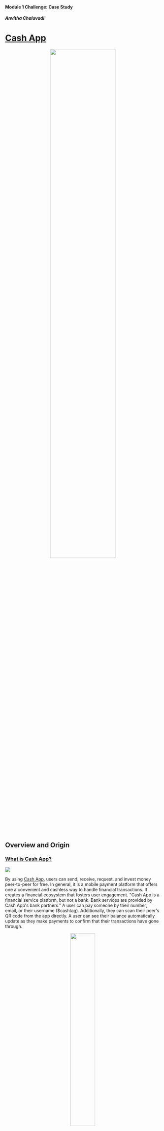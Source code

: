 #### Module 1 Challenge: Case Study
##### Anvitha Chaluvadi


# **[Cash App](https://cash.app/)** 



<p align="center">
 <img src ="https://hiswillrecords.com/wp-content/uploads/2022/03/CashApp-NuDILIGENCE.gif" width =65% height 30%=/>
 </p>

## Overview and Origin
### **<ins>What is Cash App?</ins>**
![](https://images.squarespace-cdn.com/content/v1/54107bc9e4b0f7682188312b/1517689855505-1PQU75BQNTUJUSJT4MOO/AD_v4.gif?format=1500w)

 
By using [Cash App](https://cash.app/), users can send, receive, request, and invest money peer-to-peer for free. In general, it is a mobile payment platform that offers one a convenient and cashless way to handle financial transactions. It creates a financial ecosystem that fosters user engagement. "Cash App is a financial service platform, but not a bank. Bank services are provided by Cash App's bank partners." A user can pay someone by their number, email, or their username ($cashtag). Additionally, they can scan their peer's QR code from the app directly. A user can see their balance automatically update as they make payments to confirm that their transactions have gone through.


<p align="center">
<img src ="https://images.squarespace-cdn.com/content/v1/62f4893a27abcd6016069aca/1660267673265-5E60M9BOLKWESXMELVHR/image-asset.gif" width =40% height 30%=/>
</p>


Not only is Cash App used for personal transactions, but you can also use it to send and receive stocks and bitcoin. One can purchase stocks using one's funds in their Cash App balance. If there are insufficient funds in their Cash App balance, the remaining balance would be debited from their linked debit card. Additionally, stocks can be scheduled any time of the day (24/7), but would be completed during market hours. You can set up automatic purchases of stock every day, every week, or 2 times a week.


<p align="center">
<img src ="https://images.squarespace-cdn.com/content/v1/62f4893a27abcd6016069aca/1660267706766-ZEFONB2M1XM0KZBECLTQ/image-asset.gif" width =60% height 30%=/>
</p>


Rather than dealing with the time-consuming nature and expensive fee of a bank. Cash App makes it easier for one to manage their money. The platform is easy to use and provides a user-friendly interface. It allows them to access their investments quickly and efficiently on the go. Also, it provides its users with a secure digital wallet to store their money.

Given its wide range of features and capabilities, Cash App is an ideal tool for managing one's finances.


### **<ins>When was the company incorporated?</ins>**
 The company was incorporated on October 15, 2013. It was formerly known as Square Cash before it became Cash App. 


### **<ins>Who are the founders of the company?</ins>**


Cash App is operated and developed by [Block Inc](https://block.xyz/). formerly known as Square Inc. It was officially renamed in December 2021. It is based in San Francisco, California and it is "a leader in the financial technology industry." Block Inc. and Cash App founders are Jack Dorsey and Jim McKelvey. Dorsey founded Block Inc. and McKelvey serves as the Chief Technology Officer at Block Inc. and Cash App. 
<p align="center">
<img src ="https://s29.q4cdn.com/628966176/files/design/nav_gif.gif" width =50% height 30%=/>
</p>


* Jack Dorsey
   * Dorsey is the CEO of Block Inc. Although, at the time, Dorsey owned Twitter, Cash App was not affiliated with it.
   * As an entrepreneur, Dorsey started his first company, Block Inc, it was a mobile-payments company that provided credit-card transaction devices and software. By 2012, it had over two million users.


* Jim McKelvey
   * McKelvey co-founded Block Inc. with Dorsey after he had trouble selling a $2,000 art piece from his studio. He also co-founded Twitter alongside Dorsey. He owns 5% of Block and has a net income of $270 million from selling Block shares.
   * As an entrepreneur, he has at least 7 companies that range from a CD cabinet maker to a glass blowing studio.


Notable Staff:
* Keith Rabois:
Former COO/VP Engagement & Strategy Cash App


* Tom Kakuei:
Former VP Engineering & Engagement, now EVP Strategic Initiatives for Cash App



### **<ins>How did the idea for the company (or project) come about?</ins>**

 The idea was created in 2013 during a company hackathon. It was developed with a purpose to make electronic payments between peers simple for things like splitting a bill at a restaurant or separating/sharing costs for an Airbnb rental.

The concept of cost splitting was not new given the presence of Venmo as well as Google’s P2P payments functionality. Square’s product was not that sophisticated when it was initially introduced. 

### **<ins>How is the company funded? How much funding have they received?</ins>**


Their income is derived from users withdrawing funds from the app to their linked bank accounts. Furthermore, Cash App primarily generates revenue by charging fees for transactions specific to businesses and individuals, such as subscription services and selling Bitcoin to customers. So, in general, they are funded by their own income.

They offer 2 types of deposits to their users, which includes standard and instant. 


* Standard Deposit:
  * Free and can arrive 1-3 business says to their bank account.


* Instant Deposit:
  * 0.5%-1.75% fee (with a minimum fee of $0.25) and is instant to their debit card. Sending from a credit card would be subject to a 3% fee.


An additional revenue source is through its subscription services, such as Cash Cards. A Cash Card is a physical or digital debit card that allows users to make purchases directly linked to their Cash App balance instead of their bank balance. It is also customizable. Cardholders have the option to add the card to their Apple Wallet. According to Block's shareholder letter, "Cash App Card reached 22 million monthly actives as of September, with approximately 30% of those transacting on any given day."

<p align="center">
<img src ="https://images.squarespace-cdn.com/content/v1/54ceaa47e4b0b90ad0d67952/1114c834-5949-4b01-9bb1-a4b38c7dc692/2022Q1_B_Cash_Card_Animation_Line_Phase1_Customization_Light_MakeYourDebitCardYours_9x16.gif" width =40% height 30%=/>
</p>


Cash App's largest revenue generator is its Bitcoin segment. Not only is there a 1% to 4% in what Bitcoin exchanges and individuals pay for Bitcoin, but there is a service fee that is charged for selling Bitcoin to its customers. Cash App is able to generate additional revenue on the exchange it facilitates by factoring these differences into the price it offers its users.


Additionally, they received external funding from various investors, such as Blockchain R&I.


Overall, these funding sources further expanded their growth and success of Cash App.

## Business Activities

### **<ins>What specific financial problem is the company or project trying to solve?</ins>**

Cash App aims to solve various problems from both individuals and businesses. It simplifies multiple financial processes, in order to make it a convenient option for sending and receiving payments.

Cash App eliminated fees and created a fee-free environment than what a traditional bank institution would, which then attracted more users who were looking to save on banking and payment fees.

It eliminated the need to carry physical cash because you could send and receive cash instantly. Also, it reduces the risk of losing cash and having your cash stolen.
 

### **<ins>Who is the company's intended customer?  Is there any information about the market size of this set of customers?</ins>**
 
 Cash App initially developed its services tailoring it to the teen demographic. However, today, minors and adults use the app. If a minor obtains permission from their parent(s), they gain expanded access and use features like direct deposit, bitcoin, and stocks. 
 
 Cash App is also more likely to be used by low-income consumers in the U.S. According to data from Pew Research Center, which was released in September of 2022, lower-income consumers comprised twice the share than of upper-income consumers using Cash App in the U.S., specifically by 36% to 18%. 

 Additionally, Pew Research Center discovered the usage of users by age group.

* More Likely to use Cash App
 
    * 40% - 18 to 19 year olds
    * 30% - 49 years olds

* Less Likely to use Cash App

    * 19% - 50 to 64 year olds
    * 9% - 65+ years olds 

Cash App is available both in the U.S. and the U.K. When a user sends money between the U.K or the U.S., "Cash App will convert the payment from the origin currency to the destination currency based on the mid-market exchange rate at the time the payment is created." 

Small businesses and entrepreneurs are another target population that utilize Cash App. They are able to connect with customers by sharing their Cash App QR code, $cashtag (username), email, or phone number associated with their account. Businesses can be paid instantly through Cash App. A business account, Cash for Business, can be created for free and would not need any hardware to process business payments. However, there is a fee for business transactions. Accounts do not pay fees for instant deposits to a business's checking account.

### **<ins>What solution does this company offer that their competitors do not or cannot offer? (What is the unfair advantage they utilize?)</ins>**


Cash App beats its competitors by encouraging user loyalty and retention through its unique services. It also has a benefit by fostering relationships with its partner retailers, which provide users with exclusive deals and promotions. Overall, its reputation and user trust gives it a competitive edge over other competitors. 

Also, recently, they developed a feature where you can upload you paycheck and get paid up to 2 days earlier. It is FDIC protected, which means the federal government promises and ensures of it being protected.   


### **<ins>Which technologies are they currently using, and how are they implementing them? (This may take a little bit of sleuthing–– you may want to search the company’s engineering blog or use sites like StackShare to find this information.)</ins>**

Cash App leverages several cutting-edge technologies to provide seamless and a secure user experience.

It utilizes state-of-the-art secure encryption algorithms to protect user data and their financial transactions. Cash App is a PCI Data Security (PCI-DSS) Level 1 compliant, which is the highest level of compliance and payment standards merchants can comply with to securely store, transmit, and process credit card information. If users were to use public or private Wi-Fi or data (3G, 4G, etc.), then their data and sensitive information would be protected from unauthorized entities, as that information would be encrypted and sent securely to Cash App’s servers. As added protection, Cash App offers two-factor authentication.  

Not only does Cash App use encryption. It also utilizes cloud computing technology, like Google Cloud, and artificial intelligence (AI) research firm Dessa to strengthen "Cash App's existing solutions and drive innovation mechanisms to improve customer experience and increase accessibility to bank services." Machine learning (ML) technology can help with the enhancement of products in areas of customer engagement, risk management, and more. By acquiring Dessa, they not only further their machine learning abilities, but improve their products and pass on benefits to customers around the world. They can support the Dessa team and other Square product teams by continuing to hire top ML and AI talent. They also "opted to use Google Cloud AI and machine learning (ML) solutions and NVIDIA's graphic processing units (GPUs) to handle the immense compute demands of its applied AI efforts." Essentially, they would be able to handle the large volume of transactions and user requests, ensuring a smooth and uninterrupted user experience. In turn, Block Inc.’s data scientist would be able to conduct data-heavy, processing-intensive initiatives. 

Another technology that Cash App uses is near-field communication (NFC). NFC enables users to make contactless payments by simply tapping their smartphones or their Cash Cards against payment terminals/readers, offering a convenient method for in-person transactions.


<p align="center">
<img src ="https://images.squarespace-cdn.com/content/v1/54107bc9e4b0f7682188312b/1517598109280-XR9J84QSL555UZRK3FZW/apple_pay2.gif?format=1500w" width =40% height 30%=/>
</p>


Cash App utilizes and leverages these technologies to provide a seamless payment experience for its users.


## Landscape

### **<ins> What domain of the financial industry is the company in?</ins>**

Cash App is in the mobile payment services domain in the financial industry. It allows users to send, receive, and store money electronically using their smartphones. Cash App has gained popularity amongst individuals, businesses, and freelancers because of its user-friendly interface and seamless functionality. These groups consider the app as a convenient and efficient way to handle financial transactions. Cash App has become a significant player in the mobile payment services sector of the financial industry. The fact that it provides a platform for peer-to-peer money transfers, Cash App has revolutionized one’s ability to manage one’s finances.

### **<ins> What have been the major trends and innovations of this domain over the last 5–10 years?</ins>**

* Cash App Boost
	* When users utilize their Cash Card they can save money by selecting a specific “Boost” that will give them a discount from a particular vendor. 
* Cash App investing and selling cryptocurrency
	* Users can invest in stocks and can buy /sell digital currency, like Bitcoin.
* Square Loyalty Reward 
	* Customers have the opportunity to sign up for this loyalty program that gives them a simple way to access various Cash App features, like Cash Card, Boost, etc. 
* Possesses services that are similar to a traditional bank, more convenient to set up than physically going to a bank. 


### **<ins>What are the other major companies in this domain?</ins>**
    
 <p align="center">
 <img src ="https://cdn.dribbble.com/users/954572/screenshots/19914708/paypal-gif.gif" width =40% height 10%=/>
 </p>

 * [PayPal](https://www.paypal.com/) 
   * PayPal is an online payment platform that allows users to send and receive money around the world. PayPal facilitates the ability to make purchases online with participating stores when you link to your bank account through a credit or debit card. PayPal also possesses the role of middleman between your bank and merchants to keep your payment information secure. Additionally, you can use PayPal to securely send money to friends and family, and receive money from others. 

 <p align="center">
 <img src ="https://images.squarespace-cdn.com/content/v1/5afb255af7939254dd798bfd/1551923433422-R90BGJXE14358ITA4DRM/trip.gif" width =40% height 10%=/>
 </p>
 
 * [Venmo](https://venmo.com/) 
   * Venmo is a mobile app that makes peer-to-peer money transfers simple and inexpensive or free. Venmo is mobile-only, preventing users from sending or receiving payments on a website or computer; Users can also use the app for such purposes. Venmo’s goal is to help those who need assistance with splitting checks and other similar situations. You can also use it to request money from people.  

 <p align="center">
 <img src ="https://mybank.com/wp-content/uploads/Intro_Zelle_GIF_NightOut_Q221.gif" width =40% height 10%=/>
 </p>
 
 * [Zelle](https://www.zellepay.com/)
   * Zelle is a peer-to-peer payment service, allowing users to digitally send money to each other. Over 1,000 banks and credit unions are partnered with Zelle. This service is also automatically included with the institution’s app. Zelle works by linking your checking or savings account and transferring money to another U.S. bank account. Neither payer nor payee need to be in the same financial institution as long as it has Zelle. Users can send money from the institution’s app or the Zelle app; that money is automatically deposited within minutes into the recipient’s bank account that they linked to their Zelle account; there are no fees. However, it does not work with business debit cards, credit cards, international accounts, and gift cards. Some banks may allow you to set up a Zelle business account, but the bank might charge a small fee using Zelle; also, consumers need to have Zelle in order to make payments.  

<p align="center">
 <img src ="https://cdn.dribbble.com/users/541128/screenshots/3349890/applepay_dribbble.gif" width =40% height 10%=/>
 </p>

 * [Apple Pay](https://www.apple.com/apple-pay/)
   * Apple Pay provides a secure and an efficient way to make payments on any Apple device. Apple pay can also be used in iMessages for a business or extension. Users can quickly and securely provide payment, shipping, and contact information to check out. It is faster than other payment methods and checkout can be done by a single touch. Customers can complete their purchase from simply clicking the "Buy with Apple Pay'' button.
        

<p align="center">
 <img src ="https://mir-s3-cdn-cf.behance.net/project_modules/max_316/d3dfcc105578543.606330d2c89de.gif" width =40% height 10%=/>
 </p>

 * [Google Pay](https://pay.google.com/about/)
   * Google Pay is a mobile wallet and is most accessible for Android. You can use Google Pay to pay for items when you check out online, making purchases in-store, paying in-app purchases, or sending and receiving payments from others. When someone pays a user or receives cash-back rewards, the user's money is stored in their account balance, which can then be transferred into their bank account. You can also send and request money using the mobile app. Also, you can use it to split a bill. In order to pay someone, you have to add money into your Google Pay Account. 
       


## Results

### **<ins> What has been the business impact of this company so far? </ins>**

They have raised a gross profit of $1.9 billion year over year, "which saw profits rise 27% and 15%, respectively, from a year earlier." Moreover, they earned $3.58 billion in revenue and $948 million in gross profit. 

<p align="center">
<img src = images/ResultQ1_1.png width =90% height 30%=/>
</p>
<p align="center">
<img src = images/ResultQ1_2.png width =90% height 30%=/>
</p>

Cash App Pay has experienced tremendous growth and positive unit economics in the third quarter. This is seen with its increase in Cash App Pay monthly actives; as of September 2023, about 2 million actives occurred since June. Recent partnerships with DoorDash, Ayden, Stripe, and other large Afterpay merchants have contributed to Cash App Pay’s growth. That growth allows for the widening distribution of Cash App Pay, giving access to reach customers beyond those whom it currently serves and increasing utility around stored funds.

<p align="center">
<img src = images/ResultQ1_3.png width =80% height 30%=/>
</p>


### **<ins> What are some of the core metrics that companies in this domain use to measure success? How is your company performing, based on these metrics?</ins>**

* Financial measures and key metrics they utilize: 
   * Gross Payment Value (GPV)
   * Adjusted EBITDA
   * Adjusted Net Income (Loss)
   * Diluted Adjusted Net Income (Loss) Per Share (Adjusted EPS)
   * Adjusted Operating Income (Loss)
   * Adjusted Operating Income (Loss) margin
   * constant currency
   * Adjusted Free Cash Flow
   * "non-GAAP operating expenses as well as other measures defined in this letter such as measures excluding bitcoin revenue, measures excluding gross profit contributions from our BNPL platform, and measures excluding PPP loan forgiveness gross profit."

They value these metrics because they believe they are useful to compare their business to that of their competitors. They have been performing well when using these metrics. 



## Recommendations

As a peer-to-peer mobile app that does money transfers will have a digital wallet. Consumers deposit money in those wallets. Money gets transferred from those wallets to recipients within the nation and abroad. An application programming interface is used between two computer programs to communicate with each other. This enables the transfer of funds. It also uses safety features, like encryption, uses authentication, authorization, and online ID checks. International transfers could be done by adding an integrated currency exchange feature. Cash App should work on international transfers, such as PayPal to increase their client base and profits. This could be done by adding an integrated currency exchange feature. 


## Resources

[Wikipedia - Cash App](https://en.wikipedia.org/wiki/Cash_App)

[Forbes - What Is Cash App and How Does It Work?](https://www.forbes.com/advisor/money-transfer/what-is-cash-app/)

[BITKAN - Who Are the Founder of Cash App? What Does Cash App Look Like?](https://bitkan.com/learn/who-are-the-founders-of-cash-app-what-does-cash-app-look-like-11714)
 

[TIMES - What Is Cash App and How Does It Work?](https://time.com/personal-finance/article/what-is-cash-app/#:~:text=It%20was%20launched%20in%202013,fees%20that%20usually%20accompany%20banking.) 

[Fintech Takes - Cash App Is Culture](https://newsletter.fintechtakes.com/p/cash-app )

[Cash App - Cash Out Speed Options](https://cash.app/help/us/en-us/3073-cash-out-speed-options#:~:text=Cash%20App%20offers%20standard%20deposits,instantly%20to%20your%20debit%20card.)

[BBN Bloomberg - Block Soars on Boosted Adjusted Profit Outlook as Cash App Grows](https://www.bnnbloomberg.ca/block-soars-on-boosted-adjusted-profit-outlook-as-cash-app-grows-1.1993336)


 [Investopedia - How Cash App Makes Money](https://www.investopedia.com/articles/company-insights/090916/how-square-cash-works-and-makes-money-sq.asp#:~:text=as%20an%20example.-,Cash%20App's%20Financials,and%20selling%20Bitcoin%20to%20customers.) 

 [Tracxn - Cash App Company Profile](https://tracxn.com/d/companies/cash-app/__8YK1ffUaoSlOaN5UES7-QIP04BHuOnYPAUPF3XBzOt0)

[Payment Dive - Cash App Pursues Older, Affluent Customers](https://www.paymentsdive.com/news/cash-app-older-affluent-customers-block-jack-dorsey-square-clover-toast-payments/651114/#:~:text=By%20age%20group%2C%20nearly%2040,who%20used%20it%2C%20Pew%20discovered.) 

[Oberlo - How Many People Use Cash App](https://www.oberlo.com/statistics/how-many-people-use-cash-app) 

[FourWeekMBA - How Does Cash App Make Money](https://fourweekmba.com/how-does-cash-app-make-money/#:~:text=Competitive%20Advantage&text=%E2%80%93%20Positions%20Cash%20App%20as%20a,provide%20exclusive%20deals%20and%20promotions.) 

[Google Cloud - Cash App Uses Google Cloud to Power Mobile Payments Innovation and Research](https://cloud.google.com/blog/products/ai-machine-learning/cash-app-uses-google-cloud-ai-nivida-gpus-to-power-mobile-payments) 

[Square - Welcoming the Dessa Team to Square](https://squareup.com/us/en/press/dessa-joins-square) 

[Cash App - Cash App Security](https://cash.app/help/us/en-us/5144-cash-app-security#:~:text=Cash%20App%20is%20PCI%20Data,as%203G%2C%204G%20and%20EDGE.) 

[All About COOKIES - How To Protect Yourself Against Cash App Scams](https://allaboutcookies.org/cash-app-scams#:~:text=Cash%20App%20uses%20encryption%20and,app%20offers%20two%2Dfactor%20authentication.) 

[Rates - Cash App Boost: The Ultimate Guide](https://rates.fm/payment-systems/cash-app-boost-the-ultimate-guide/#:~:text=Basically%2C%20Cash%20App%20Boost%20helps,10%25%20off%20DoorDash%20orders)

[Cash App - Square Loyalty Rewards](https://cash.app/help/US/EN-US/6527-sqaure-loyalty-rewards)

[Bankrate - What Is PayPal? A Complete Guide](https://www.bankrate.com/finance/credit-cards/guide-to-using-paypal/)

[Bankrate - Guide to Using Venmo](https://www.bankrate.com/finance/credit-cards/how-to-use-venmo/) 

[Bankrate - How to Use Zelle: A Beginner’s Guide to Digital Payments](https://www.bankrate.com/banking/checking/how-to-use-zelle-beginners-guide-to-digital-payments/) 

[Apple Developer - Apple Pay](https://developer.apple.com/apple-pay/) 

[Intuit Credit Karma - What Is Google Pay and How Does It Work?](https://www.creditkarma.com/money/i/what-is-google-pay) 


[Block Q3 2023 Shareholder Letter](https://s29.q4cdn.com/628966176/files/doc_financials/2023/q3/Block_3Q23_Shareholder-Letter.pdf) 


[Intellect - How to Create a Money Transfer App – Step-By-Step Guide](https://www.intellectsoft.net/blog/how-to-create-a-money-transfer-app-step-by-step-guide/)


